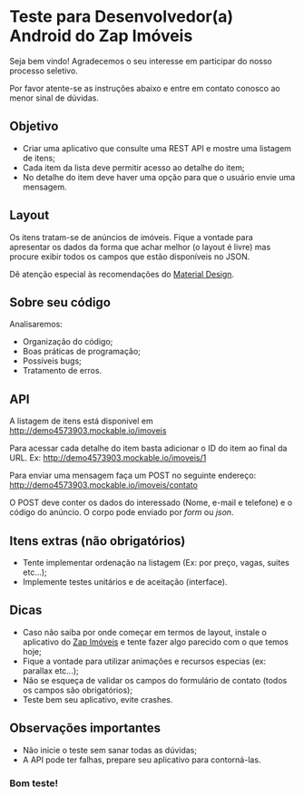 # Teste para Desenvolvedor(a) Android do Zap Imóveis

Seja bem vindo! Agradecemos o seu interesse em participar do nosso processo seletivo.

Por favor atente-se as instruções abaixo e entre em contato conosco ao menor sinal de dúvidas.

## Objetivo

* Criar uma aplicativo que consulte uma REST API e mostre uma listagem de itens;
* Cada item da lista deve permitir acesso ao detalhe do item;
* No detalhe do item deve haver uma opção para que o usuário envie uma mensagem. 

## Layout

Os itens tratam-se de anúncios de imóveis. Fique a vontade para apresentar os dados da forma que achar melhor (o layout é livre) mas procure exibir todos os campos que estão disponíveis no JSON.

Dê atenção especial às recomendações do [Material Design](https://developer.android.com/design/material/index.html).

## Sobre seu código

Analisaremos:

* Organização do código;
* Boas práticas de programação;
* Possíveis bugs;
* Tratamento de erros.

## API

A listagem de itens está disponivel em http://demo4573903.mockable.io/imoveis

Para acessar cada detalhe do item basta adicionar o ID do item ao final da URL. Ex: http://demo4573903.mockable.io/imoveis/1

Para enviar uma mensagem faça um POST no seguinte endereço: http://demo4573903.mockable.io/imoveis/contato

O POST deve conter os dados do interessado (Nome, e-mail e telefone) e o código do anúncio. O corpo pode enviado por _form_ ou _json_. 

## Itens extras (não obrigatórios)

* Tente implementar ordenação na listagem (Ex: por preço, vagas, suites etc...);
* Implemente testes unitários e de aceitação (interface).

## Dicas

* Caso não saiba por onde começar em termos de layout, instale o aplicativo do [Zap Imóveis](https://play.google.com/store/apps/details?id=br.com.zap.imoveis) e tente fazer algo parecido com o que temos hoje;
* Fique a vontade para utilizar animações e recursos especias (ex: parallax etc...);
* Não se esqueça de validar os campos do formulário de contato (todos os campos são obrigatórios);
* Teste bem seu aplicativo, evite crashes.
 
## Observações importantes

* Não inicie o teste sem sanar todas as dúvidas;
* A API pode ter falhas, prepare seu aplicativo para contorná-las.

### Bom teste!

